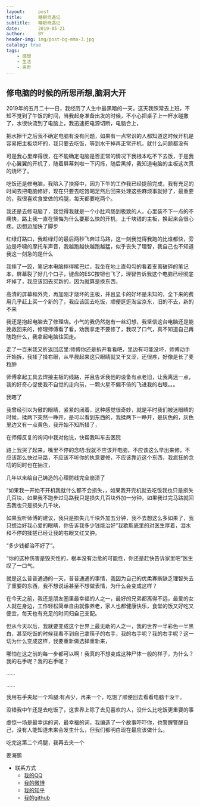 ```yaml
---
layout:     post
title:      瞎眼奇遇记
subtitle:   瞎眼奇遇记
date:       2019-05-21
author:     BY
header-img: img/post-bg-mma-3.jpg
catalog: true
tags:
    - 感想
    - 生活
    - 离奇
---
```


## 修电脑的时候的所思所想,脑洞大开

2019年的五月二十一日，我经历了人生中最黑暗的一天，这天我照常去上班，不知不觉到了午饭的时间，当我起身准备出发的时候，不小心把桌子上一杯水碰撒了，水很快流到了电脑上，我迅速把电源切断，电脑合上，

把水擦干之后我不确定电脑有没有问题，如果有一点常识的人都知道这时候开机是容易把主板烧坏的，我只要去吃饭，等到水干掉再正常开机，就什么问题都没有

可是我心里痒得很，在不能确定电脑是否正常的情况下我根本吃不下去饭，于是我小心翼翼的开机了，随着屏幕刺啦一下闪烁，随后黑掉，我知道电脑的主板这次真的烧坏了。

吃饭还是修电脑，我陷入了抉择中，因为下午的工作我已经提前完成，我有充足的时间去把电脑修好，现在只要去吃饱喝足然后回来处理这些麻烦事就好了，最重要的，我很喜欢食堂做的鸡腿，每天都要吃两个。

我还是去修电脑了，我觉得我就是一个小肚鸡肠到极致的人，心里装不下一点的不痛快，路上我一直在懊悔为什么要那么快的开机，上千块钱的主板，换起来会很心疼。边想边加快了脚步

红绿灯路口，我趁绿灯的最后两秒飞奔过马路，这一刻我觉得我跑的比谁都快，旁边是呼啸的摩托车声音，我越跑越快越跑越猛，似乎丧失了理智，我自己也不知道我这一刻急的是什么

我摔了一跤，笔记本电脑摔得稀巴烂，我坐在地上直勾勾的看着支离破碎的笔记本，屏幕裂了好几个口子，键盘的ESC按钮也飞了，理智告诉我这个电脑已经彻底坏掉了，我应该回去买新的，因为就算是换东西，

高清的屏幕和外壳，再加刚才烧坏的主板，并且显卡的好坏是未知的，全下来的费用几乎赶上买一个新的了，我应该回去吃饭，顺便逛逛淘宝京东，旧的不去，新的不来

我还是抱起电脑去了修理店。小气的我仍然抱有一丝幻想，我坚信这台电脑还是能挽救回来的，修理师傅看了看，劝我拿走不要修了，我叹了口气，真不知道自己再瞎跑什么，我拿起电脑往回走。

走了一百米我又折返回店里:师傅你还是拆开看看吧，里边有可能没坏，师傅动手开始拆，我揉了揉右眼，从早晨起来这只眼睛就又干又涩，还很疼，好像是长了麦粒肿

师傅拿起工具去焊接主板的线路，并且告诉我他的设备有点老旧，让我离远一点，我的好奇心促使我不自觉的走向前，一颗火星不偏不倚的飞进我的右眼。。。

我瞎了

我曾经引以为傲的眼睛，紧紧的闭着，这种感觉很奇妙，就是平时我们被迷眼睛的时候，揉两下突然一睁开，是可以看到东西的，我揉两下一睁开，是灰色的，灰色里边又有一点黄色，我开始不知所措了，

在师傅反复的询问中我对他说，快帮我叫车去医院

路上我哭了起来，嘴里不停的念叨:我就不应该开电脑，不应该这么早出来修，不应该那么快过马路，不应该不听你的执意要修，不应该靠近这个东西，我疯狂的念叨的同时也在抽泣，

几年以来给自己铸造的心理防线完全崩溃了

“如果我一开始不开机我就什么都不会损失，，如果我开完机就去吃饭我也只是损失几百块，如果我不跑步过马路我只是损失几百块外加一分钟，如果我过完马路就回去我也只是损失几千块，

如果我听师傅的建议，我只是损失几千块外加五分钟，我不去想这么多如果了，我只想治好我心爱的眼睛，你告诉我多少钱能治好”我歇斯底里的对医生厚着，泪水和不停的揉搓已经让我的右眼又红又肿。

“多少钱都治不好了”。

“你的这种伤害是毁灭性的，根本没有治愈的可能性，你还是赶快告诉家里吧”医生叹了一口气。

就是这么普普通通的一天，普普通通的事情，我因为自己的优柔寡断缺乏理智失去了重要的东西，我不想说话甚至不想做表情，为什么会变成这样？

在今天之前，我还是朋友圈里最幸福的人之一，最好的兄弟都离得不远，最爱的女人就在身边，工作轻松简单自由就像养老，家人也都健康快乐，食堂的饭又好吃又便宜，每天也有充足的时间归自己支配。

但从今天以后，我就要变成这个世界上最无助的人之一，我的世界一半彩色一半黑白，甚至吃饭的时候我看不到自己拿筷子的右手，我的右手呢？我的右手呢？这一切为什么变成这样，我要重新做选择重新来，

哪怕在这之前的每一步都可以啊！我真的不想变成这种尸体一般的样子，为什么？我的右手呢？我的右手呢？

……

……

我用右手夹起一个鸡腿:有点少，再来一个，吃饱了顺便回去看看电脑干没干。

没错我中午还是去吃饭了，这世界上除了去见喜欢的人，没什么比吃饭更重要的事

虚惊一场是最幸运的词，最幸福的词，我编造了一个故事吓吓你，也警醒警醒自己，没有人能知道未来会发生什么，但我们都明白现在最应该做什么。

吃完这第二个鸡腿，我再去夹一个

姜海鹏




* 联系方式
	* [我的QQ](http://wpa.qq.com/msgrd?v=1&uin=1033326818&site=qq&menu=yes)
    * [我的微博](https://weibo.com/u/5209344262)
	* [我的知乎](https://www.zhihu.com/people/jiang-hai-peng-93/activities)
	* [我的github](https://github.com/jiang1033326818)

